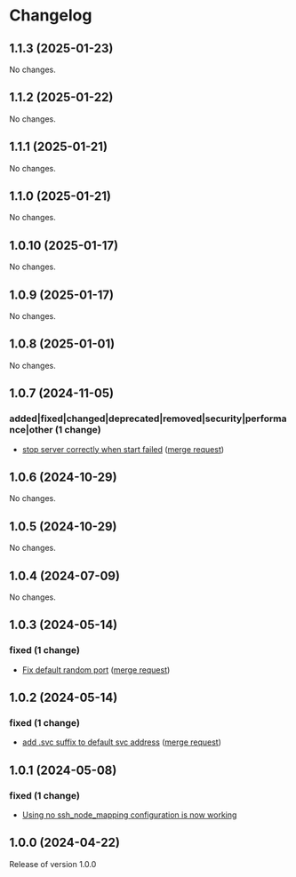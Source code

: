 # Changelog
## 1.1.3 (2025-01-23)

No changes.

## 1.1.2 (2025-01-22)

No changes.

## 1.1.1 (2025-01-21)

No changes.

## 1.1.0 (2025-01-21)

No changes.

## 1.0.10 (2025-01-17)

No changes.

## 1.0.9 (2025-01-17)

No changes.

## 1.0.8 (2025-01-01)

No changes.

## 1.0.7 (2024-11-05)

### added|fixed|changed|deprecated|removed|security|performance|other (1 change)

- [stop server correctly when start failed](https://gitlab.jsc.fz-juelich.de/jupyterjsc/packages/jupyterhub-forwardbasespawner/-/commit/1b4c26956657b61e27adba68d6ce918f72cf4cfe) ([merge request](https://gitlab.jsc.fz-juelich.de/jupyterjsc/packages/jupyterhub-forwardbasespawner/-/merge_requests/4))

## 1.0.6 (2024-10-29)

No changes.

## 1.0.5 (2024-10-29)

No changes.

## 1.0.4 (2024-07-09)

No changes.

## 1.0.3 (2024-05-14)

### fixed (1 change)

- [Fix default random port](jupyterjsc/packages/jupyterhub-forwardbasespawner@8e07b0b7fbc045a985436814f1836ce4613375b2) ([merge request](jupyterjsc/packages/jupyterhub-forwardbasespawner!3))

## 1.0.2 (2024-05-14)

### fixed (1 change)

- [add <namespace>.svc suffix to default svc address](jupyterjsc/packages/jupyterhub-forwardbasespawner@4166578b21d1de907b53133c518469c27036266a) ([merge request](jupyterjsc/packages/jupyterhub-forwardbasespawner!2))

## 1.0.1 (2024-05-08)

### fixed (1 change)

- [Using no ssh_node_mapping configuration is now working](jupyterjsc/packages/jupyterhub-forwardbasespawner@192f519f2ee60258e31dbc175db364e1e3f6687d)

## 1.0.0 (2024-04-22)

Release of version 1.0.0
